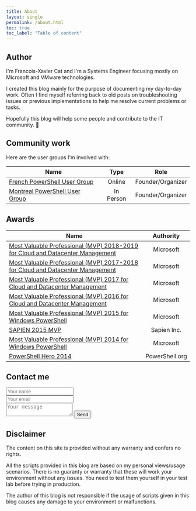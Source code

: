 ```yaml
---
title: About
layout: single
permalink: /about.html
toc: true
toc_label: "Table of content"
---
```

## Author

I'm Francois-Xavier Cat and I'm a Systems Engineer focusing mostly on Microsoft and VMware technologies.

I created this blog mainly for the purpose of documenting my day-to-day work. Often I find myself referring back to old posts on troubleshooting issues or previous implementations to help me resolve current problems or tasks.

Hopefully this blog will help some people and contribute to the IT community. :slightly_smiling_face:

## Community work

Here are the user groups I'm involved with:

|Name|Type|Role|
|---|:-------------:|:-------------:|
| [French PowerShell User Group](https://frpsug.github.io/)|Online|Founder/Organizer|
| [Montreal PowerShell User Group](https://www.meetup.com/MontrealPowerShellUserGroup)|In Person|Founder/Organizer|

## Awards

|Name|Authority|
|---|:-------------:|
|[Most Valuable Professional (MVP) 2018-2019 for Cloud and Datacenter Management](https://mvp.microsoft.com/en-us/PublicProfile/5000475)|Microsoft|
|[Most Valuable Professional (MVP) 2017-2018 for Cloud and Datacenter Management](https://mvp.microsoft.com/en-us/PublicProfile/5000475)|Microsoft|
|[Most Valuable Professional (MVP) 2017 for Cloud and Datacenter Management](https://mvp.microsoft.com/en-us/PublicProfile/5000475)|Microsoft|
|[Most Valuable Professional (MVP) 2016 for Cloud and Datacenter Management](https://mvp.microsoft.com/en-us/PublicProfile/5000475)|Microsoft|
|[Most Valuable Professional (MVP) 2015 for Windows PowerShell](https://mvp.microsoft.com/en-us/PublicProfile/5000475)|Microsoft|
|[SAPIEN 2015 MVP](https://www.sapien.com/blog/2015/01/16/sapien-technologies-mvps-for-2015-2/)|Sapien Inc.|
|[Most Valuable Professional (MVP) 2014 for Windows PowerShell](https://mvp.microsoft.com/en-us/PublicProfile/5000475)|Microsoft|
|[PowerShell Hero 2014](https://powershell.org/2014/01/08/announcing-our-2014-powershell-heroes/)|PowerShell.org|

## Contact me

<form method="POST" action="https://formspree.io/info@lazywinadmin.com" style="width: 50%">
  <input type="text" name="Name" placeholder="Your name">
  <input type="email" name="email" placeholder="Your email">
  <textarea name="message" placeholder="Your message"></textarea>
  <button type="submit">Send</button>
</form>

## Disclaimer

The content on this site is provided without any warranty and confers no rights.

All the scripts provided in this blog are based on my personal views/usage scenarios. There is no guaranty or warranty that these will work your environment without any issues. You need to test them yourself in your test lab before trying in production.

The author of this blog is not responsible if the usage of scripts given in this blog causes any damage to your environment or malfunctions.